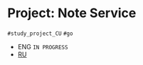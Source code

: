 # Project: Note Service

`#study_project_CU` `#go`
- ENG `IN PROGRESS`
- [RU](https://github.com/pabloeclair/NoteService/tree/main/readme-ru)